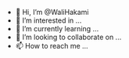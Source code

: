 - 👋 Hi, I’m @WaliHakami
- 👀 I’m interested in ...
- 🌱 I’m currently learning ...
- 💞️ I’m looking to collaborate on ...
- 📫 How to reach me ...

<!---
WaliHakami/WaliHakami is a ✨ special ✨ repository because its `README.md` (this file) appears on your GitHub profile.
You can click the Preview link to take a look at your changes.
--->
